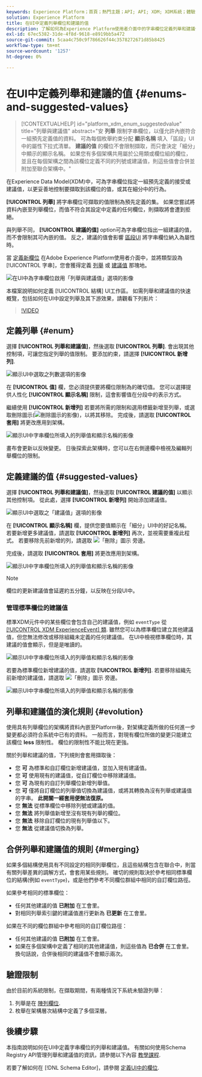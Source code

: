 ```yaml
---
keywords: Experience Platform；首頁；熱門主題；API; API; XDM; XDM系統；體驗資料模型；資料模型；ui；工作區；列舉；欄位；
solution: Experience Platform
title: 在UI中定義列舉欄位和建議的值
description: 了解如何為Experience Platform使用者介面中的字串欄位定義列舉和建議值。
exl-id: 67ec5382-31de-4f8d-9618-e8919bb5a472
source-git-commit: 5caa4c750c9f786626f44c3578272671d85b8425
workflow-type: tm+mt
source-wordcount: '1257'
ht-degree: 0%

---
```


# 在UI中定義列舉和建議的值 {#enums-and-suggested-values}

>[!CONTEXTUALHELP]
>id="platform_xdm_enum_suggestedvalue"
>title="列舉與建議值"
>abstract="安 **列舉** 限制字串欄位，以僅允許內嵌符合一組預先定義值的資料。 可為每個枚舉約束分配 **顯示名稱** 填入「區段」UI中的屬性下拉式清單。 **建議的值** 的欄位不會限制擷取，而只會決定「細分」中顯示的顯示名稱。 如果您有多個架構共用屬於公用類或欄位組的欄位，並且在每個架構之間為該欄位定義不同的列號或建議值，則這些值會合併並附加至聯合架構中。"

在Experience Data Model(XDM)中，可為字串欄位指定一組預先定義的接受或建議值，以更妥善地控制要擷取到該欄位的值，或其在細分中的行為。

**[!UICONTROL 列舉]** 將字串欄位可擷取的值限制為預先定義的集。 如果您嘗試將資料內嵌至列舉欄位，而值不符合其設定中定義的任何欄位，則擷取將會遭到拒絕。

與列舉不同， **[!UICONTROL 建議的值]** option可為字串欄位指出一組建議的值，而不會限制其可內嵌的值。 反之，建議的值會影響 [區段UI](../../../segmentation/ui/overview.md) 將字串欄位納入為屬性時。

當 [定義新欄位](./overview.md#define) 在Adobe Experience Platform使用者介面中，並將類型設為 [!UICONTROL 字串]，您會獲得定義 [列舉](#enum) 或 [建議值](#suggested-values) 那塊地。

![在UI中為字串欄位啟用「列舉與建議值」選項的影像](../../images/ui/fields/enum/enum-options-selected.png)

本檔案說明如何定義 [!UICONTROL 結構] UI工作區。 如需列舉和建議值的快速概覽，包括如何在UI中設定列舉及其下游效果，請觀看下列影片：

>[!VIDEO](https://video.tv.adobe.com/v/3409501/?quality=12&learn=on)

## 定義列舉 {#enum}

選擇 **[!UICONTROL 列舉和建議值]**，然後選取 **[!UICONTROL 列舉]**. 會出現其他控制項，可讓您指定列舉的值限制。 要添加約束，請選擇 **[!UICONTROL 新增列]**.

![顯示UI中選取之列數選項的影像](../../images/ui/fields/enum/enum-add-row.png)

在 **[!UICONTROL 值]** 欄，您必須提供要將欄位限制為的確切值。 您可以選擇提供人性化 **[!UICONTROL 顯示名稱]** 限制，這會影響值在分段中的表示方式。

繼續使用 **[!UICONTROL 新增列]** 若要將所需的限制和選用標籤新增至列舉，或選取刪除圖示(![刪除圖示的影像](../../images/ui/fields/enum/remove-icon.png))，以將其移除。 完成後，請選取 **[!UICONTROL 套用]** 將更改應用到架構。

![顯示UI中字串欄位所填入的列舉值和顯示名稱的影像](../../images/ui/fields/enum/enum-confirm.png)

畫布會更新以反映變更。 日後探索此架構時，您可以在右側邊欄中檢視及編輯列舉欄位的限制。

## 定義建議的值 {#suggested-values}

選擇 **[!UICONTROL 列舉和建議值]**，然後選取 **[!UICONTROL 建議的值]** 以顯示其他控制項。 從此處，選擇 **[!UICONTROL 新增列]** 開始添加建議值。

![顯示UI中選取之「建議值」選項的影像](../../images/ui/fields/enum/suggested-add-row.png)

在 **[!UICONTROL 顯示名稱]** 欄，提供您要值顯示在「細分」UI中的好記名稱。 若要新增更多建議值，請選取 **[!UICONTROL 新增列]** 再次，並視需要重複此程式。 若要移除先前新增的列，請選取 ![「刪除」圖示](../../images/ui/fields/enum/remove-icon.png) 旁邊。

完成後，請選取 **[!UICONTROL 套用]** 將更改應用到架構。

![顯示UI中字串欄位所填入的列舉值和顯示名稱的影像](../../images/ui/fields/enum/suggested-confirm.png)

>[!NOTE]
>
>欄位的更新建議值會延遲約五分鐘，以反映在分段UI中。

### 管理標準欄位的建議值

標準XDM元件中的某些欄位會包含自己的建議值，例如 `eventType` 從 [[!UICONTROL XDM ExperienceEvent] 類](../../classes/experienceevent.md). 雖然您可以為標準欄位建立其他建議值，但您無法修改或移除組織未定義的任何建議值。 在UI中檢視標準欄位時，其建議的值會顯示，但是是唯讀的。

![顯示UI中字串欄位所填入的列舉值和顯示名稱的影像](../../images/ui/fields/enum/suggested-standard.png)

若要為標準欄位新增建議的值，請選取 **[!UICONTROL 新增列]**. 若要移除組織先前新增的建議值，請選取 ![「刪除」圖示](../../images/ui/fields/enum/remove-icon.png) 旁邊。

![顯示UI中字串欄位所填入的列舉值和顯示名稱的影像](../../images/ui/fields/enum/suggested-standard-add.png)

<!-- ### Removing suggested values for standard fields

Only suggested values that you define can be removed from a standard field. Existing suggested values can be disabled so that they no longer appear in the segmentation dropdown, but they cannot be removed outright.

For example, consider a profile schema where the a suggested value for the standard `person.gender` field is disabled:

![Image showing the enum values and display names filled out for the string field in the UI](../../images/ui/fields/enum/standard-enum-disabled.png)

In this example, the display name "[!UICONTROL Non-specific]" is now disabled from being shown in the segmentation dropdown list. However, the value `non_specific` is still part of the list of enumerated fields and is therefore still allowed on ingestion. In other words, you cannot disable the actual enum value for the standard field as it would go against the principle of only allowing changes that make a field less restrictive.

See the [section below](#evolution) for more information on the rules for updating enums and suggested values for existing schema fields. -->

## 列舉和建議值的演化規則 {#evolution}

使用具有列舉欄位的架構將資料內嵌至Platform後，對架構定義所做的任何進一步變更都必須符合系統中已有的資料。 一般而言，對現有欄位所做的變更只能建立該欄位 **less** 限制性。 欄位的限制性不能比現在更強。

關於列舉和建議的值，下列規則會套用擷取後：

* 您 **可** 為標準和自訂欄位新增建議值，並加入現有建議值。
* 您 **可** 使用現有的建議值，從自訂欄位中移除建議值。
* 您 **可** 為現有的自訂列舉欄位新增列舉值。
* 您 **可** 僅將自訂欄位的列舉值切換為建議值，或將其轉換為沒有列舉或建議值的字串。 **此開關一經套用便無法復原。**
* 您 **無法** 從標準欄位中移除列號或建議的值。
* 您 **無法** 將列舉值新增至沒有現有列舉的欄位。
* 您 **無法** 移除自訂欄位的現有列舉值以下。
* 您 **無法** 從建議值切換為列舉。

## 合併列舉和建議值的規則 {#merging}

如果多個結構使用具有不同設定的相同列舉欄位，且這些結構包含在聯合中，則當有關列舉差異的調解方式，會套用某些規則。 確切的規則取決於參考相同標準欄位的結構(例如 `eventType`)，或是他們參考不同欄位群組中相同的自訂欄位路徑。

如果參考相同的標準欄位：

* 任何其他建議的值 **已附加** 在工會里。
* 對相同列舉索引鍵的建議值進行更新為 **已更新** 在工會里。

如果在不同的欄位群組中參考相同的自訂欄位路徑：

* 任何其他建議的值 **已附加** 在工會里。
* 如果在多個架構中定義了相同的其他建議值，則這些值為 **已合併** 在工會里。 換句話說，合併後相同的建議值不會顯示兩次。

## 驗證限制

由於目前的系統限制，在擷取期間，有兩種情況下系統未驗證列舉：

1. 列舉是在 [陣列欄位](./array.md).
1. 枚舉在架構層次結構中定義了多個深層。

## 後續步驟

本指南說明如何在UI中定義字串欄位的列舉和建議值。 有關如何使用Schema Registry API管理列舉和建議值的資訊，請參閱以下內容 [教學課程](../../tutorials/suggested-values.md).

若要了解如何在 [!DNL Schema Editor]，請參閱 [定義UI中的欄位](./overview.md#special).
